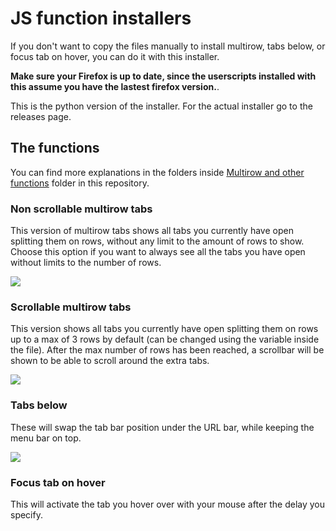 <h1>JS function installers</h1>
<p>If you don't want to copy the files manually to install multirow, tabs below, or focus tab on hover, you can do it with this installer.</p>
<b>Make sure your Firefox is up to date, since the userscripts installed with this assume you have the lastest firefox version.</b>.</p>
<p>This is the python version of the installer. For the actual installer go to the releases page.</p>

<h2>The functions</h2>
<p>You can find more explanations in the folders inside <a href="https://github.com/Izheil/Quantum-Nox-Firefox-Dark-Full-Theme/tree/master/Multirow%20and%20other%20functions">Multirow and other functions</a> folder in this repository.</p>

<h3>Non scrollable multirow tabs</h3>
<p>This version of multirow tabs shows all tabs you currently have open splitting them on rows, without any limit to the amount of rows to show. Choose this option if you want to always see all the tabs you have open without limits to the number of rows.</p>
<img src="https://i.imgur.com/GWSgqD9.png">

<h3>Scrollable multirow tabs</h3>
<p>This version shows all tabs you currently have open splitting them on rows up to a max of 3 rows by default (can be changed using the variable inside the file). After the max number of rows has been reached, a scrollbar will be shown to be able to scroll around the extra tabs.</p>
<img src="https://i.imgur.com/qqQn4Ky.png">

<h3>Tabs below</h3>
<p>These will swap the tab bar position under the URL bar, while keeping the menu bar on top.</p>
<img src="https://i.imgur.com/5vbG6mh.png">

<h3>Focus tab on hover</h3>
<p>This will activate the tab you hover over with your mouse after the delay you specify.</p>